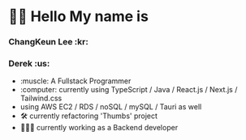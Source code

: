 <h1>🤚🏻 Hello My name is </h1>
<h3>ChangKeun Lee :kr: </h3>
<h3>Derek :us: </h3> 

<table>
<ul>
  <li>:muscle: A Fullstack Programmer</li>
  <li>:computer: currently using TypeScript / Java / React.js / Next.js / Tailwind.css</li>
  <li>using AWS EC2 / RDS / noSQL / mySQL / Tauri as well 
  <li>🛠 currently refactoring 'Thumbs' project</li>
  <li>🧑🏽‍💻 currently working as a Backend developer</li>
</ul>
</table>
